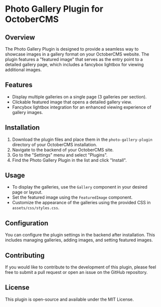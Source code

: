 # Photo Gallery Plugin for OctoberCMS

## Overview
The Photo Gallery Plugin is designed to provide a seamless way to showcase images in a gallery format on your OctoberCMS website. The plugin features a "featured image" that serves as the entry point to a detailed gallery page, which includes a fancybox lightbox for viewing additional images.

## Features
- Display multiple galleries on a single page (3 galleries per section).
- Clickable featured image that opens a detailed gallery view.
- Fancybox lightbox integration for an enhanced viewing experience of gallery images.

## Installation
1. Download the plugin files and place them in the `photo-gallery-plugin` directory of your OctoberCMS installation.
2. Navigate to the backend of your OctoberCMS site.
3. Go to the "Settings" menu and select "Plugins".
4. Find the Photo Gallery Plugin in the list and click "Install".

## Usage
- To display the galleries, use the `Gallery` component in your desired page or layout.
- Set the featured image using the `FeaturedImage` component.
- Customize the appearance of the galleries using the provided CSS in `assets/css/styles.css`.

## Configuration
You can configure the plugin settings in the backend after installation. This includes managing galleries, adding images, and setting featured images.

## Contributing
If you would like to contribute to the development of this plugin, please feel free to submit a pull request or open an issue on the GitHub repository.

## License
This plugin is open-source and available under the MIT License.